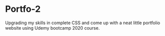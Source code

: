# Portfo-2
Upgrading my skills in complete CSS and come up with a neat little portfolio website using Udemy bootcamp 2020 course. 

